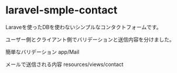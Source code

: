 # laravel-smple-contact
Laraveを使ったDBを使わないシンプルなコンタクトフォームです。

ユーザー側とクライアント側でバリデーションと送信内容を分けました。

簡単なバリデーション app/Mail

メールで送信される内容 resources/views/contact
